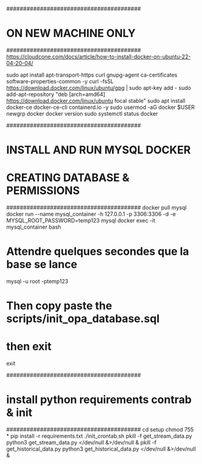 ########################################
# ON NEW MACHINE ONLY
########################################
https://cloudcone.com/docs/article/how-to-install-docker-on-ubuntu-22-04-20-04/

sudo apt install apt-transport-https curl gnupg-agent ca-certificates software-properties-common -y
curl -fsSL https://download.docker.com/linux/ubuntu/gpg | sudo apt-key add -
sudo add-apt-repository "deb [arch=amd64] https://download.docker.com/linux/ubuntu focal stable"
sudo apt install docker-ce docker-ce-cli containerd.io -y
sudo usermod -aG docker $USER
newgrp docker
docker version
sudo systemctl status docker

########################################
# INSTALL AND RUN MYSQL DOCKER
# CREATING DATABASE & PERMISSIONS
########################################
docker pull mysql
docker run --name mysql_container -h 127.0.0.1 -p 3306:3306 -d -e MYSQL_ROOT_PASSWORD=temp123 mysql
docker exec -it mysql_container bash 

# Attendre quelques secondes que la base se lance
mysql -u root -ptemp123 
# Then copy paste the scripts/init_opa_database.sql
# then exit
exit


########################################
# install python requirements contrab & init
########################################
cd setup
chmod 755 *
pip install -r requirements.txt 
./init_crontab.sh
pkill -f get_stream_data.py
python3 get_stream_data.py </dev/null &>/dev/null &
pkill -f get_historical_data.py
python3 get_historical_data.py  </dev/null &>/dev/null &
